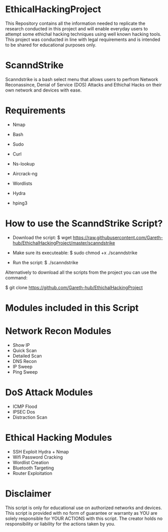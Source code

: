 # EthicalHackingProject
This Repository contains all the information needed to replicate the research conducted in this project and will enable everyday users to attempt some ethichal hacking techniques using well known hacking tools. This project was conducted in line with legal requirements and is intended to be shared for educational purposes only.

# ScanndStrike

Scanndstrike is a bash select menu that allows users to perfrom Network Reconassince, Denial of Service (DOS) Attacks and Ethichal Hacks on their own network and devices with ease. 

# Requirements 

- Nmap 

- Bash 

- Sudo 

- Curl 

- Ns-lookup 

- Aircrack-ng  

- Wordlists 

- Hydra 

- hping3

# How to use the ScanndStrike Script? 

- Download the script:
$ wget https://raw.githubusercontent.com/Gareth-hub/EthichalHackingProject/master/scanndstrike

- Make sure its executeable:
$ sudo chmod +x ./scanndstrike

- Run the script: 
$ ./scanndstrike

Alternatively to download all the scripts from the project you can use the command: 

$ git clone https://github.com/Gareth-hub/EthichalHackingProject

# Modules included in this Script
# Network Recon Modules
- Show IP
- Quick Scan
- Detailed Scan
- DNS Recon
- IP Sweep
- Ping Sweep 

# DoS Attack Modules

- ICMP Flood
- IPSEC Dos
- Distraction Scan

# Ethical Hacking Modules
- SSH Exploit Hydra + Nmap
- Wifi Password Cracking
- Wordlist Creation
- Bluetooth Targeting
- Router Exploitation

# Disclaimer
 
This script is only for educational use on authorized networks and devices. This script is provided with no form of guarantee or warranty as YOU are solely responsible for YOUR ACTIONS with this script. The creator holds no responsibility or liability for the actions taken by you.
